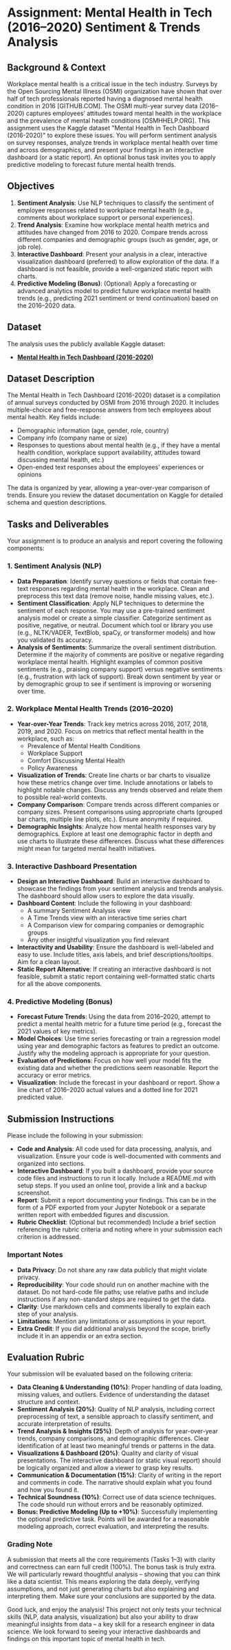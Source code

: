 # Assignment: Mental Health in Tech (2016–2020) Sentiment & Trends Analysis

## Background & Context

Workplace mental health is a critical issue in the tech industry. Surveys by the Open Sourcing Mental Illness (OSMI) organization have shown that over half of tech professionals reported having a diagnosed mental health condition in 2016 [GITHUB.COM]. The OSMI multi-year survey data (2016–2020) captures employees’ attitudes toward mental health in the workplace and the prevalence of mental health conditions [OSMHHELP.ORG]. This assignment uses the Kaggle dataset "Mental Health in Tech Dashboard (2016-2020)" to explore these issues. You will perform sentiment analysis on survey responses, analyze trends in workplace mental health over time and across demographics, and present your findings in an interactive dashboard (or a static report). An optional bonus task invites you to apply predictive modeling to forecast future mental health trends.

## Objectives

1. **Sentiment Analysis**: Use NLP techniques to classify the sentiment of employee responses related to workplace mental health (e.g., comments about workplace support or personal experiences).
2. **Trend Analysis**: Examine how workplace mental health metrics and attitudes have changed from 2016 to 2020. Compare trends across different companies and demographic groups (such as gender, age, or job role).
3. **Interactive Dashboard**: Present your analysis in a clear, interactive visualization dashboard (preferred) to allow exploration of the data. If a dashboard is not feasible, provide a well-organized static report with charts.
4. **Predictive Modeling (Bonus)**: (Optional) Apply a forecasting or advanced analytics model to predict future workplace mental health trends (e.g., predicting 2021 sentiment or trend continuation) based on the 2016–2020 data.

## Dataset

The analysis uses the publicly available Kaggle dataset:

- [**Mental Health in Tech Dashboard (2016-2020)**](https://www.kaggle.com/datasets/sivas1292/mental-health-in-tech-dashboard-2016-to-2020)
## Dataset Description

The Mental Health in Tech Dashboard (2016-2020) dataset is a compilation of annual surveys conducted by OSMI from 2016 through 2020. It includes multiple-choice and free-response answers from tech employees about mental health. Key fields include:
- Demographic information (age, gender, role, country)
- Company info (company name or size)
- Responses to questions about mental health (e.g., if they have a mental health condition, workplace support availability, attitudes toward discussing mental health, etc.)
- Open-ended text responses about the employees’ experiences or opinions

The data is organized by year, allowing a year-over-year comparison of trends. Ensure you review the dataset documentation on Kaggle for detailed schema and question descriptions.

## Tasks and Deliverables

Your assignment is to produce an analysis and report covering the following components:

### 1. Sentiment Analysis (NLP)

- **Data Preparation**: Identify survey questions or fields that contain free-text responses regarding mental health in the workplace. Clean and preprocess this text data (remove noise, handle missing values, etc.).
- **Sentiment Classification**: Apply NLP techniques to determine the sentiment of each response. You may use a pre-trained sentiment analysis model or create a simple classifier. Categorize sentiment as positive, negative, or neutral. Document which tool or library you use (e.g., NLTK/VADER, TextBlob, spaCy, or transformer models) and how you validated its accuracy.
- **Analysis of Sentiments**: Summarize the overall sentiment distribution. Determine if the majority of comments are positive or negative regarding workplace mental health. Highlight examples of common positive sentiments (e.g., praising company support) versus negative sentiments (e.g., frustration with lack of support). Break down sentiment by year or by demographic group to see if sentiment is improving or worsening over time.

### 2. Workplace Mental Health Trends (2016–2020)

- **Year-over-Year Trends**: Track key metrics across 2016, 2017, 2018, 2019, and 2020. Focus on metrics that reflect mental health in the workplace, such as:
  - Prevalence of Mental Health Conditions
  - Workplace Support
  - Comfort Discussing Mental Health
  - Policy Awareness
- **Visualization of Trends**: Create line charts or bar charts to visualize how these metrics change over time. Include annotations or labels to highlight notable changes. Discuss any trends observed and relate them to possible real-world contexts.
- **Company Comparison**: Compare trends across different companies or company sizes. Present comparisons using appropriate charts (grouped bar charts, multiple line plots, etc.). Ensure anonymity if required.
- **Demographic Insights**: Analyze how mental health responses vary by demographics. Explore at least one demographic factor in depth and use charts to illustrate these differences. Discuss what these differences might mean for targeted mental health initiatives.

### 3. Interactive Dashboard Presentation

- **Design an Interactive Dashboard**: Build an interactive dashboard to showcase the findings from your sentiment analysis and trends analysis. The dashboard should allow users to explore the data visually.
- **Dashboard Content**: Include the following in your dashboard:
  - A summary Sentiment Analysis view
  - A Time Trends view with an interactive time series chart
  - A Comparison view for comparing companies or demographic groups
  - Any other insightful visualization you find relevant
- **Interactivity and Usability**: Ensure the dashboard is well-labeled and easy to use. Include titles, axis labels, and brief descriptions/tooltips. Aim for a clean layout.
- **Static Report Alternative**: If creating an interactive dashboard is not feasible, submit a static report containing well-formatted static charts for all the above components.

### 4. Predictive Modeling (Bonus)

- **Forecast Future Trends**: Using the data from 2016–2020, attempt to predict a mental health metric for a future time period (e.g., forecast the 2021 values of key metrics).
- **Model Choices**: Use time series forecasting or train a regression model using year and demographic factors as features to predict an outcome. Justify why the modeling approach is appropriate for your question.
- **Evaluation of Predictions**: Focus on how well your model fits the existing data and whether the predictions seem reasonable. Report the accuracy or error metrics.
- **Visualization**: Include the forecast in your dashboard or report. Show a line chart of 2016–2020 actual values and a dotted line for 2021 predicted value.

## Submission Instructions

Please include the following in your submission:

- **Code and Analysis**: All code used for data processing, analysis, and visualization. Ensure your code is well-documented with comments and organized into sections.
- **Interactive Dashboard**: If you built a dashboard, provide your source code files and instructions to run it locally. Include a README.md with setup steps. If you used an online tool, provide a link and a backup screenshot.
- **Report**: Submit a report documenting your findings. This can be in the form of a PDF exported from your Jupyter Notebook or a separate written report with embedded figures and discussion.
- **Rubric Checklist**: (Optional but recommended) Include a brief section referencing the rubric criteria and noting where in your submission each criterion is addressed.

### Important Notes

- **Data Privacy**: Do not share any raw data publicly that might violate privacy.
- **Reproducibility**: Your code should run on another machine with the dataset. Do not hard-code file paths; use relative paths and include instructions if any non-standard steps are required to get the data.
- **Clarity**: Use markdown cells and comments liberally to explain each step of your analysis.
- **Limitations**: Mention any limitations or assumptions in your report.
- **Extra Credit**: If you did additional analysis beyond the scope, briefly include it in an appendix or an extra section.

## Evaluation Rubric

Your submission will be evaluated based on the following criteria:

- **Data Cleaning & Understanding (10%)**: Proper handling of data loading, missing values, and outliers. Evidence of understanding the dataset structure and context.
- **Sentiment Analysis (20%)**: Quality of NLP analysis, including correct preprocessing of text, a sensible approach to classify sentiment, and accurate interpretation of results.
- **Trend Analysis & Insights (25%)**: Depth of analysis for year-over-year trends, company comparisons, and demographic differences. Clear identification of at least two meaningful trends or patterns in the data.
- **Visualizations & Dashboard (20%)**: Quality and clarity of visual presentations. The interactive dashboard (or static visual report) should be logically organized and allow a viewer to grasp key results.
- **Communication & Documentation (15%)**: Clarity of writing in the report and comments in code. The narrative should explain what you found and how you found it.
- **Technical Soundness (10%)**: Correct use of data science techniques. The code should run without errors and be reasonably optimized.
- **Bonus: Predictive Modeling (Up to +10%)**: Successfully implementing the optional predictive task. Points will be awarded for a reasonable modeling approach, correct evaluation, and interpreting the results.

### Grading Note

A submission that meets all the core requirements (Tasks 1–3) with clarity and correctness can earn full credit (100%). The bonus task is truly extra. We will particularly reward thoughtful analysis – showing that you can think like a data scientist. This means exploring the data deeply, verifying assumptions, and not just generating charts but also explaining and interpreting them. Make sure your conclusions are supported by the data.

Good luck, and enjoy the analysis! This project not only tests your technical skills (NLP, data analysis, visualization) but also your ability to draw meaningful insights from data – a key skill for a research engineer in data science. We look forward to seeing your interactive dashboards and findings on this important topic of mental health in tech.
